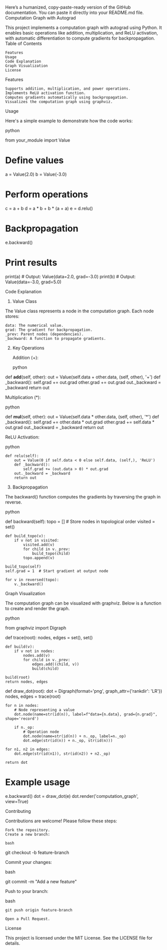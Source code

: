 Here’s a humanized, copy-paste-ready version of the GitHub documentation. You can paste it directly into your README.md file.
Computation Graph with Autograd

This project implements a computation graph with autograd using Python. It enables basic operations like addition, multiplication, and ReLU activation, with automatic differentiation to compute gradients for backpropagation.
Table of Contents

    Features
    Usage
    Code Explanation
    Graph Visualization
    License

Features

    Supports addition, multiplication, and power operations.
    Implements ReLU activation function.
    Computes gradients automatically using backpropagation.
    Visualizes the computation graph using graphviz.

Usage

Here's a simple example to demonstrate how the code works:

python

from your_module import Value

# Define values
a = Value(2.0)
b = Value(-3.0)

# Perform operations
c = a + b
d = a * b + b * (a + a)
e = d.relu()

# Backpropagation
e.backward()

# Print results
print(a)  # Output: Value(data=2.0, grad=-3.0)
print(b)  # Output: Value(data=-3.0, grad=5.0)

Code Explanation
1. Value Class

The Value class represents a node in the computation graph.
Each node stores:

    data: The numerical value.
    grad: The gradient for backpropagation.
    _prev: Parent nodes (dependencies).
    _backward: A function to propagate gradients.

2. Key Operations

    Addition (+):

    python

def __add__(self, other):
    out = Value(self.data + other.data, (self, other), '+')
    def _backward():
        self.grad += out.grad
        other.grad += out.grad
    out._backward = _backward
    return out

Multiplication (*):

python

def __mul__(self, other):
    out = Value(self.data * other.data, (self, other), '*')
    def _backward():
        self.grad += other.data * out.grad
        other.grad += self.data * out.grad
    out._backward = _backward
    return out

ReLU Activation:

python

    def relu(self):
        out = Value(0 if self.data < 0 else self.data, (self,), 'ReLU')
        def _backward():
            self.grad += (out.data > 0) * out.grad
        out._backward = _backward
        return out

3. Backpropagation

The backward() function computes the gradients by traversing the graph in reverse.

python

def backward(self):
    topo = []  # Store nodes in topological order
    visited = set()

    def build_topo(v):
        if v not in visited:
            visited.add(v)
            for child in v._prev:
                build_topo(child)
            topo.append(v)

    build_topo(self)
    self.grad = 1  # Start gradient at output node

    for v in reversed(topo):
        v._backward()

Graph Visualization

The computation graph can be visualized with graphviz. Below is a function to create and render the graph.

python

from graphviz import Digraph

def trace(root):
    nodes, edges = set(), set()

    def build(v):
        if v not in nodes:
            nodes.add(v)
            for child in v._prev:
                edges.add((child, v))
                build(child)

    build(root)
    return nodes, edges

def draw_dot(root):
    dot = Digraph(format='png', graph_attr={'rankdir': 'LR'})
    nodes, edges = trace(root)

    for n in nodes:
        # Node representing a value
        dot.node(name=str(id(n)), label=f"data={n.data}, grad={n.grad}", shape='record')

        if n._op:
            # Operation node
            dot.node(name=str(id(n)) + n._op, label=n._op)
            dot.edge(str(id(n)) + n._op, str(id(n)))

    for n1, n2 in edges:
        dot.edge(str(id(n1)), str(id(n2)) + n2._op)

    return dot

# Example usage
e.backward()
dot = draw_dot(e)
dot.render('computation_graph', view=True)

Contributing

Contributions are welcome! Please follow these steps:

    Fork the repository.
    Create a new branch:

    bash

git checkout -b feature-branch

Commit your changes:

bash

git commit -m "Add a new feature"

Push to your branch:

bash

    git push origin feature-branch

    Open a Pull Request.

License

This project is licensed under the MIT License. See the LICENSE file for details.
